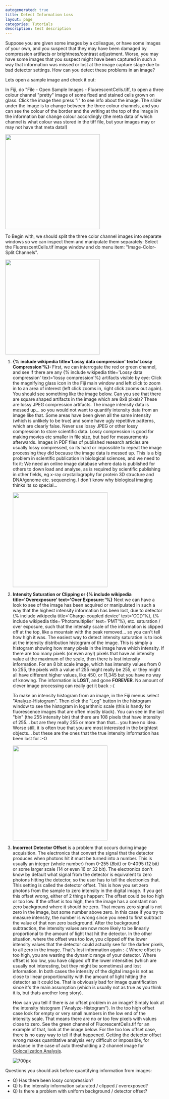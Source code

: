 ```yaml
---
autogenerated: true
title: Detect Information Loss
layout: page
categories: Tutorials
description: test description
---
```


Suppose you are given some images by a colleague, or have some images of your own, and you suspect that they may have been damaged by compression artifacts or brightness/contrast adjustment. Worse, you may have some images that you suspect might have been captured in such a way that information was missed or lost at the image capture stage due to bad detector settings. How can you detect these problems in an image?

Lets open a sample image and check it out:

In Fiji, do "File - Open Sample Images - FluorescentCells.tiff, to open a three colour channel "pretty" image of some fixed and stained cells grown on glass. Click the image then press "i" to see info about the image. The slider under the image is to change between the three colour channels, and you can see the colour of the border and the writing at the top of the image in the information bar change colour accordingly (the meta data of which channel is what colour was stored in the tiff file, but your images may or may not have that meta data!)

<img src="/media/OpenFluoCells.png" width="300"/>

To Begin with, we should split the three color channel images into separate windows so we can inspect them and manipulate them separately: Select the FluorescentCells.tif image window and do menu item: "Image-Color-Split Channels".

<img src="/media/SplitColourChannels.png" width="300"/>

1.  **{% include wikipedia title='Lossy data compression' text='Lossy Compression'%}:** First, we can interrogate the red or green channel, and see if there are any {% include wikipedia title='Lossy data compression' text='lossy compression'%} artifacts visible by eye: Click the magnifying glass icon in the Fiji main window and left click to zoom in to an area of interest (left click zooms in, right click zooms out again).
    You should see something like the image below. Can you see that there are square shaped artifacts in the image which are 8x8 pixels? These are lossy JPEG compression artifacts. The image intensity data is messed up... so you would not want to quantify intensity data from an image like that. Some areas have been given all the same intensity (which is unlikely to be true) and some have ugly repetitive patterns, which are clearly false. Never use lossy JPEG or other lossy compression to store scientific data. Lossy compression is good for making movies etc smaller in file size, but bad for measurements afterwards. Images in PDF files of published research articles are usually lossy compressed, so its hard or impossible to repeat the image processing they did because the image data is messed up. This is a big problem in scientific publication in biological sciences, and we need to fix it: We need an online image database where data is published for others to down load and analyse, as is required by scientific publishing in other fields, eg x-ray crystallography for protein 3D structure and DNA/genome etc. sequencing. I don't know why biological imaging thinks its so special...

    <img src="/media/LossyJPEGCompressionArtifacts1.png" width="300"/>
2.  **Intensity Saturation or Clipping or {% include wikipedia title='Overexposure' text='Over Exposure:'%}** Next we can have a look to see of the image has been acquired or manipulated in such a way that the highest intensity information has been lost, due to detector {% include wikipedia title='Charge-coupled device' text='CCD'%}, {% include wikipedia title='Photomultiplier' text='PMT'%}, etc. saturation / over exposure, such that the intensity scale of the information is clipped off at the top, like a mountain with the peak removed... so you can't tell how high it was.
    The easiest way to detect intensity saturation is to look at the intensity distribution histogram of the image. This is simply a histogram showing how many pixels in the image have which intensity. If there are too many pixels (or even any!) pixels that have an intensity value at the maximum of the scale, then there is lost intensity information. For an 8 bit scale image, which has intensity values from 0 to 255, the pixels with a value of 255 might really be 255, or they might all have different higher values, like 450, or 11,345 but you have no way of knowing. The information is **LOST**, and gone **FOREVER**. No amount of clever image processing can really get it back :-(

    To make an intensity histogram from an image, in the Fiji menus select "Analyze-Histogram". Then click the "Log" button in the histogram window to see the histogram in logarithmic scale (this is handy for fluorescence images that are often mostly black). You can see in the last "bin" (the 255 intensity bin) that there are 108 pixels that have intensity of 255... but are they really 255 or more than that... you have no idea. Worse still, it is often true that you are most interested in the brightest objects... but these are the ones that the true intensity information has been lost for :-O

    <img src="/media/SaturatedDAPIHistogram.png" width="300"/>
3.  **Incorrect Detector Offset** is a problem that occurs during image acquisition. The electronics that convert the signal that the detector produces when photons hit it must be turned into a number. This is usually an integer (whole number) from 0-255 (8bit) or 0-4095 (12 bit) or some larger scale (14 or even 16 or 32 bit). The electronics don't know by default what signal from the detector is equivalent to zero photons hitting the detector, so the user has to tell the electronics that. This setting is called the detector offset. This is how you set zero photons from the sample to zero intensity in the digital image. If you get this offset wrong, either of 2 things happen: The offset could be too high or too low. If the offset is too high, then the image has a constant non zero background where it should be zero. That means zero signal is not zero in the image, but some number above zero. In this case if you try to measure intensity, the number is wrong since you need to first subtract the value of that non zero background. After the background subtraction, the intensity values are now more likely to be linearly proportional to the amount of light that hit the detector. In the other situation, where the offset was too low, you clipped off the lower intensity values that the detector could actually see for the darker pixels, to all zero in the image. That's lost information again :-(
    Where offset is too high, you are wasting the dynamic range of your detector. Where offset is too low, you have clipped off the lower intensities (which are usually not interesting, but they might be sometimes) and lost information. In both cases the intensity of the digital image is not as close to linear proportionality with the amount of light hitting the detector as it could be. That is obviously bad for image quantification since it's the main assumption (which is usually not as true as you think it is, but thats another long story).

    How can you tell if there is an offset problem in an image? Simply look at the intensity histogram ("Analyze-Histogram"). In the too high offset case look for empty or very small numbers in the low end of the intensity scale. That means there are no or too few pixels with values close to zero. See the green channel of FluorescentCells.tif for an example of that, look at the image below. For the too low offset case, there is no easy way to tell if that happened. Getting the detector offset wrong makes quantitative analysis very difficult or impossible, for instance in the case of auto thresholding a 2 channel image for [Colocalization Analysis](ColocalizationAnalysis).

    ![ 700px](/media/OffsetProblem.png " 700px")

Questions you should ask before quantifying information from images:

-   Q\) Has there been lossy compression?
-   Q\) Is the intensity information saturated / clipped / overexposed?
-   Q\) Is there a problem with uniform background / detector offset?


